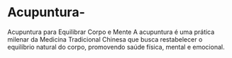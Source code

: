 # Acupuntura-

Acupuntura para Equilibrar Corpo e Mente A acupuntura é uma prática milenar da Medicina Tradicional Chinesa que busca restabelecer o equilíbrio natural do corpo, promovendo saúde física, mental e emocional.

